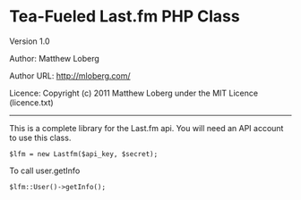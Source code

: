 # Tea-Fueled Last.fm PHP Class

Version 1.0

Author: Matthew Loberg

Author URL: http://mloberg.com/

Licence: Copyright (c) 2011 Matthew Loberg under the MIT Licence (licence.txt)

***

This is a complete library for the Last.fm api. You will need an API account to use this class.

	$lfm = new Lastfm($api_key, $secret);

To call user.getInfo

	$lfm::User()->getInfo();
